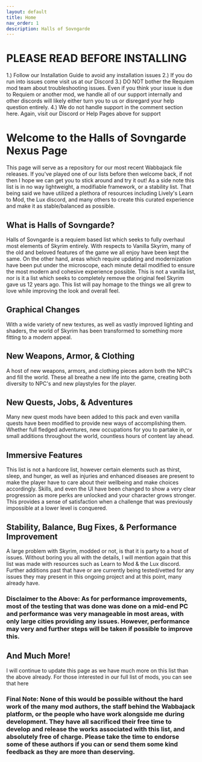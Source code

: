 ```yaml
---
layout: default
title: Home
nav_order: 1
description: Halls of Sovngarde
---
```


# **PLEASE READ BEFORE INSTALLING**

1.) Follow our Installation Guide to avoid any installation issues
2.) If you do run into issues come visit us at our Discord
3.) DO NOT bother the Requiem mod team about troubleshooting issues. Even if you think your issue is due to Requiem or another mod, we handle all of our support internally﻿ and other discords will likely either turn you to us or disregard your help question entirely.
4.) We do not handle support in the comment section here. Again, visit our Discord or Help Pages above for support

# Welcome to the Halls of Sovngarde Nexus Page
This page will serve as a repository for our most recent Wabbajack file releases. If you've played one of our lists before then welcome back, if not then I hope we can get you to stick around and try it out! As a side note this list is in no way lightweight, a modifiable framework, or a stability list. That being said we have utilized a plethora of resources including Lively's Learn to Mod, the Lux discord, and many others to create this curated experience and make it as stable/balanced as possible.

## What is Halls of Sovngarde?
Halls of Sovngarde is a requiem based list which seeks to fully overhaul most elements of Skyrim entirely. With respects to Vanilla Skyrim, many of the old and beloved features of the game we all enjoy have been kept the same. On the other hand, areas which require updating and modernization have been put under the microscope, each minute detail modified to ensure the most modern and cohesive experience possible. This is not a vanilla list, nor is it a list which seeks to completely remove the original feel Skyrim gave us 12 years ago. This list will pay homage to the things we all grew to love while improving the look and overall feel.

## Graphical Changes
With a wide variety of new textures, as well as vastly improved lighting and shaders, the world of Skyrim has been transformed to something more fitting to a modern appeal.

## New Weapons, Armor, & Clothing
A host of new weapons, armors, and clothing pieces adorn both the NPC's and fill the world. These all breathe a new life into the game, creating both diversity to NPC's and new playstyles for the player.

## New Quests, Jobs, & Adventures
Many new quest mods have been added to this pack and even vanilla quests have been modified to provide new ways of accomplishing them. Whether full fledged adventures, new occupations for you to partake in, or small additions throughout the world, countless hours of content lay ahead.

## Immersive Features
This list is not a hardcore list, however certain elements such as thirst, sleep, and hunger, as well as injuries and enhanced diseases are present to make the player have to care about their wellbeing and make choices accordingly. Skills, and even the UI have been changed to show a very clear progression as more perks are unlocked and your character grows stronger. This provides a sense of satisfaction when a challenge that was previously impossible at a lower level is conquered.

## Stability, Balance, Bug Fixes, & Performance Improvement
A large problem with Skyrim, modded or not, is that it is party to a host of issues. Without boring you all with the details, I will mention again that this list was made with resources such as Learn to Mod & the Lux discord. Further additions past that have or are currently being tested/vetted for any issues they may present in this ongoing project and at this point, many already have.

### Disclaimer to the Above: As for performance improvements, most of the testing that was done was done on a mid-end PC and performance was very manageable in most areas, with only large cities providing any issues. However, performance may very and further steps will be taken if possible to improve this.

## And Much More!
I will continue to update this page as we have much more on this list than the above already. For those interested in our full list of mods, you can see that here

### Final Note: None of this would be possible without the hard work of the many mod authors, the staff behind the Wabbajack platform, or the people who have work alongside me during development. They have all sacrificed their free time to develop and release the works associated with this list, and absolutely free of charge. Please take the time to endorse some of these authors if you can or send them some kind feedback as they are more than deserving.
